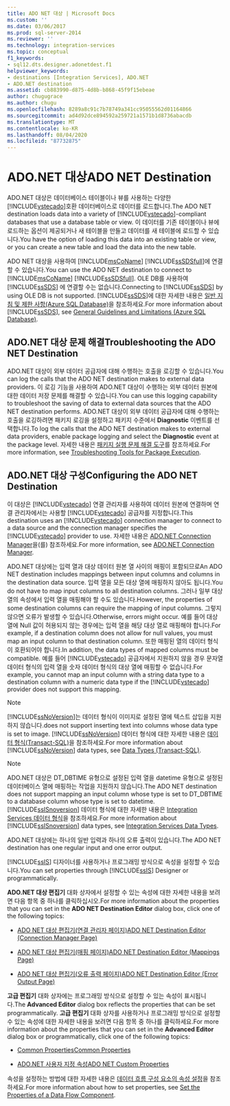 ```yaml
---
title: ADO NET 대상 | Microsoft Docs
ms.custom: ''
ms.date: 03/06/2017
ms.prod: sql-server-2014
ms.reviewer: ''
ms.technology: integration-services
ms.topic: conceptual
f1_keywords:
- sql12.dts.designer.adonetdest.f1
helpviewer_keywords:
- destinations [Integration Services], ADO.NET
- ADO.NET destination
ms.assetid: cb883990-d875-4d8b-b868-45f9f15ebeae
author: chugugrace
ms.author: chugu
ms.openlocfilehash: 8289a8c91c7b78749a341cc95055562d01164866
ms.sourcegitcommit: ad4d92dce894592a259721a1571b1d8736abacdb
ms.translationtype: MT
ms.contentlocale: ko-KR
ms.lasthandoff: 08/04/2020
ms.locfileid: "87732875"
---
```

# <a name="ado-net-destination"></a><span data-ttu-id="92d8e-102">ADO.NET 대상</span><span class="sxs-lookup"><span data-stu-id="92d8e-102">ADO NET Destination</span></span>
  <span data-ttu-id="92d8e-103">ADO.NET 대상은 데이터베이스 테이블이나 뷰를 사용하는 다양한 [!INCLUDE[vstecado](../../includes/vstecado-md.md)]호환 데이터베이스로 데이터를 로드합니다.</span><span class="sxs-lookup"><span data-stu-id="92d8e-103">The ADO NET destination loads data into a variety of [!INCLUDE[vstecado](../../includes/vstecado-md.md)]-compliant databases that use a database table or view.</span></span> <span data-ttu-id="92d8e-104">이 데이터를 기존 테이블이나 뷰에 로드하는 옵션이 제공되거나 새 테이블을 만들고 데이터를 새 테이블에 로드할 수 있습니다.</span><span class="sxs-lookup"><span data-stu-id="92d8e-104">You have the option of loading this data into an existing table or view, or you can create a new table and load the data into the new table.</span></span>  
  
 <span data-ttu-id="92d8e-105">ADO NET 대상을 사용하여 [!INCLUDE[msCoName](../../includes/msconame-md.md)] [!INCLUDE[ssSDSfull](../../includes/sssdsfull-md.md)]에 연결할 수 있습니다.</span><span class="sxs-lookup"><span data-stu-id="92d8e-105">You can use the ADO NET destination to connect to [!INCLUDE[msCoName](../../includes/msconame-md.md)] [!INCLUDE[ssSDSfull](../../includes/sssdsfull-md.md)].</span></span> <span data-ttu-id="92d8e-106">OLE DB를 사용하여 [!INCLUDE[ssSDS](../../includes/sssds-md.md)] 에 연결할 수는 없습니다.</span><span class="sxs-lookup"><span data-stu-id="92d8e-106">Connecting to [!INCLUDE[ssSDS](../../includes/sssds-md.md)] by using OLE DB is not supported.</span></span> <span data-ttu-id="92d8e-107">[!INCLUDE[ssSDS](../../includes/sssds-md.md)]에 대한 자세한 내용은 [일반 지침 및 제한 사항(Azure SQL Database)](https://go.microsoft.com/fwlink/?LinkId=248228)을 참조하세요.</span><span class="sxs-lookup"><span data-stu-id="92d8e-107">For more information about [!INCLUDE[ssSDS](../../includes/sssds-md.md)], see [General Guidelines and Limitations (Azure SQL Database)](https://go.microsoft.com/fwlink/?LinkId=248228).</span></span>  
  
## <a name="troubleshooting-the-ado-net-destination"></a><span data-ttu-id="92d8e-108">ADO.NET 대상 문제 해결</span><span class="sxs-lookup"><span data-stu-id="92d8e-108">Troubleshooting the ADO NET Destination</span></span>  
 <span data-ttu-id="92d8e-109">ADO.NET 대상이 외부 데이터 공급자에 대해 수행하는 호출을 로깅할 수 있습니다.</span><span class="sxs-lookup"><span data-stu-id="92d8e-109">You can log the calls that the ADO NET destination makes to external data providers.</span></span> <span data-ttu-id="92d8e-110">이 로깅 기능을 사용하여 ADO.NET 대상이 수행하는 외부 데이터 원본에 대한 데이터 저장 문제를 해결할 수 있습니다.</span><span class="sxs-lookup"><span data-stu-id="92d8e-110">You can use this logging capability to troubleshoot the saving of data to external data sources that the ADO NET destination performs.</span></span> <span data-ttu-id="92d8e-111">ADO.NET 대상이 외부 데이터 공급자에 대해 수행하는 호출을 로깅하려면 패키지 로깅을 설정하고 패키지 수준에서 **Diagnostic** 이벤트를 선택합니다.</span><span class="sxs-lookup"><span data-stu-id="92d8e-111">To log the calls that the ADO NET destination makes to external data providers, enable package logging and select the **Diagnostic** event at the package level.</span></span> <span data-ttu-id="92d8e-112">자세한 내용은 [패키지 실행 문제 해결 도구](../troubleshooting/troubleshooting-tools-for-package-execution.md)를 참조하세요.</span><span class="sxs-lookup"><span data-stu-id="92d8e-112">For more information, see [Troubleshooting Tools for Package Execution](../troubleshooting/troubleshooting-tools-for-package-execution.md).</span></span>  
  
## <a name="configuring-the-ado-net-destination"></a><span data-ttu-id="92d8e-113">ADO.NET 대상 구성</span><span class="sxs-lookup"><span data-stu-id="92d8e-113">Configuring the ADO NET Destination</span></span>  
 <span data-ttu-id="92d8e-114">이 대상은 [!INCLUDE[vstecado](../../includes/vstecado-md.md)] 연결 관리자를 사용하여 데이터 원본에 연결하며 연결 관리자에서는 사용할 [!INCLUDE[vstecado](../../includes/vstecado-md.md)] 공급자를 지정합니다.</span><span class="sxs-lookup"><span data-stu-id="92d8e-114">This destination uses an [!INCLUDE[vstecado](../../includes/vstecado-md.md)] connection manager to connect to a data source and the connection manager specifies the [!INCLUDE[vstecado](../../includes/vstecado-md.md)] provider to use.</span></span> <span data-ttu-id="92d8e-115">자세한 내용은 [ADO.NET Connection Manager](../connection-manager/ado-net-connection-manager.md)을(를) 참조하세요.</span><span class="sxs-lookup"><span data-stu-id="92d8e-115">For more information, see [ADO.NET Connection Manager](../connection-manager/ado-net-connection-manager.md).</span></span>  
  
 <span data-ttu-id="92d8e-116">ADO.NET 대상에는 입력 열과 대상 데이터 원본 열 사이의 매핑이 포함되므로</span><span class="sxs-lookup"><span data-stu-id="92d8e-116">An ADO NET destination includes mappings between input columns and columns in the destination data source.</span></span> <span data-ttu-id="92d8e-117">입력 열을 모든 대상 열에 매핑하지 않아도 됩니다.</span><span class="sxs-lookup"><span data-stu-id="92d8e-117">You do not have to map input columns to all destination columns.</span></span> <span data-ttu-id="92d8e-118">그러나 일부 대상 열의 속성에서 입력 열을 매핑해야 할 수도 있습니다.</span><span class="sxs-lookup"><span data-stu-id="92d8e-118">However, the properties of some destination columns can require the mapping of input columns.</span></span> <span data-ttu-id="92d8e-119">그렇지 않으면 오류가 발생할 수 있습니다.</span><span class="sxs-lookup"><span data-stu-id="92d8e-119">Otherwise, errors might occur.</span></span> <span data-ttu-id="92d8e-120">예를 들어 대상 열에 Null 값이 허용되지 않는 경우에는 입력 열을 해당 대상 열로 매핑해야 합니다.</span><span class="sxs-lookup"><span data-stu-id="92d8e-120">For example, if a destination column does not allow for null values, you must map an input column to that destination column.</span></span> <span data-ttu-id="92d8e-121">또한 매핑된 열의 데이터 형식이 호환되어야 합니다.</span><span class="sxs-lookup"><span data-stu-id="92d8e-121">In addition, the data types of mapped columns must be compatible.</span></span> <span data-ttu-id="92d8e-122">예를 들어 [!INCLUDE[vstecado](../../includes/vstecado-md.md)] 공급자에서 지원하지 않을 경우 문자열 데이터 형식의 입력 열을 숫자 데이터 형식의 대상 열에 매핑할 수 없습니다.</span><span class="sxs-lookup"><span data-stu-id="92d8e-122">For example, you cannot map an input column with a string data type to a destination column with a numeric data type if the [!INCLUDE[vstecado](../../includes/vstecado-md.md)] provider does not support this mapping.</span></span>  
  
> [!NOTE]  
>  [!INCLUDE[ssNoVersion](../../includes/ssnoversion-md.md)]<span data-ttu-id="92d8e-123">는 데이터 형식이 이미지로 설정된 열에 텍스트 삽입을 지원하지 않습니다.</span><span class="sxs-lookup"><span data-stu-id="92d8e-123">does not support inserting text into columns whose data type is set to image.</span></span> <span data-ttu-id="92d8e-124">[!INCLUDE[ssNoVersion](../../includes/ssnoversion-md.md)] 데이터 형식에 대한 자세한 내용은 [데이터 형식&#40;Transact-SQL&#41;](/sql/t-sql/data-types/data-types-transact-sql)을 참조하세요.</span><span class="sxs-lookup"><span data-stu-id="92d8e-124">For more information about [!INCLUDE[ssNoVersion](../../includes/ssnoversion-md.md)] data types, see [Data Types &#40;Transact-SQL&#41;](/sql/t-sql/data-types/data-types-transact-sql).</span></span>  
  
> [!NOTE]  
>  <span data-ttu-id="92d8e-125">ADO.NET 대상은 DT_DBTIME 유형으로 설정된 입력 열을 datetime 유형으로 설정된 데이터베이스 열에 매핑하는 작업을 지원하지 않습니다.</span><span class="sxs-lookup"><span data-stu-id="92d8e-125">The ADO NET destination does not support mapping an input column whose type is set to DT_DBTIME to a database column whose type is set to datetime.</span></span> <span data-ttu-id="92d8e-126">[!INCLUDE[ssISnoversion](../../includes/ssisnoversion-md.md)] 데이터 형식에 대한 자세한 내용은 [Integration Services 데이터 형식](integration-services-data-types.md)을 참조하세요.</span><span class="sxs-lookup"><span data-stu-id="92d8e-126">For more information about [!INCLUDE[ssISnoversion](../../includes/ssisnoversion-md.md)] data types, see [Integration Services Data Types](integration-services-data-types.md).</span></span>  
  
 <span data-ttu-id="92d8e-127">ADO.NET 대상에는 하나의 일반 입력과 하나의 오류 출력이 있습니다.</span><span class="sxs-lookup"><span data-stu-id="92d8e-127">The ADO NET destination has one regular input and one error output.</span></span>  
  
 <span data-ttu-id="92d8e-128">[!INCLUDE[ssIS](../../includes/ssis-md.md)] 디자이너를 사용하거나 프로그래밍 방식으로 속성을 설정할 수 있습니다.</span><span class="sxs-lookup"><span data-stu-id="92d8e-128">You can set properties through [!INCLUDE[ssIS](../../includes/ssis-md.md)] Designer or programmatically.</span></span>  
  
 <span data-ttu-id="92d8e-129">**ADO.NET 대상 편집기** 대화 상자에서 설정할 수 있는 속성에 대한 자세한 내용을 보려면 다음 항목 중 하나를 클릭하십시오.</span><span class="sxs-lookup"><span data-stu-id="92d8e-129">For more information about the properties that you can set in the **ADO NET Destination Editor** dialog box, click one of the following topics:</span></span>  
  
-   [<span data-ttu-id="92d8e-130">ADO NET 대상 편집기&#40;연결 관리자 페이지&#41;</span><span class="sxs-lookup"><span data-stu-id="92d8e-130">ADO NET Destination Editor &#40;Connection Manager Page&#41;</span></span>](../ado-net-destination-editor-connection-manager-page.md)  
  
-   [<span data-ttu-id="92d8e-131">ADO NET 대상 편집기&#40;매핑 페이지&#41;</span><span class="sxs-lookup"><span data-stu-id="92d8e-131">ADO NET Destination Editor &#40;Mappings Page&#41;</span></span>](../ado-net-destination-editor-mappings-page.md)  
  
-   [<span data-ttu-id="92d8e-132">ADO NET 대상 편집기&#40;오류 출력 페이지&#41;</span><span class="sxs-lookup"><span data-stu-id="92d8e-132">ADO NET Destination Editor &#40;Error Output Page&#41;</span></span>](../ado-net-destination-editor-error-output-page.md)  
  
 <span data-ttu-id="92d8e-133">**고급 편집기** 대화 상자에는 프로그래밍 방식으로 설정할 수 있는 속성이 표시됩니다.</span><span class="sxs-lookup"><span data-stu-id="92d8e-133">The **Advanced Editor** dialog box reflects the properties that can be set programmatically.</span></span> <span data-ttu-id="92d8e-134">**고급 편집기** 대화 상자를 사용하거나 프로그래밍 방식으로 설정할 수 있는 속성에 대한 자세한 내용을 보려면 다음 항목 중 하나를 클릭하세요.</span><span class="sxs-lookup"><span data-stu-id="92d8e-134">For more information about the properties that you can set in the **Advanced Editor** dialog box or programmatically, click one of the following topics:</span></span>  
  
-   [<span data-ttu-id="92d8e-135">Common Properties</span><span class="sxs-lookup"><span data-stu-id="92d8e-135">Common Properties</span></span>](../common-properties.md)  
  
-   [<span data-ttu-id="92d8e-136">ADO.NET 사용자 지정 속성</span><span class="sxs-lookup"><span data-stu-id="92d8e-136">ADO NET Custom Properties</span></span>](ado-net-custom-properties.md)  
  
 <span data-ttu-id="92d8e-137">속성을 설정하는 방법에 대한 자세한 내용은 [데이터 흐름 구성 요소의 속성 설정](set-the-properties-of-a-data-flow-component.md)을 참조하세요.</span><span class="sxs-lookup"><span data-stu-id="92d8e-137">For more information about how to set properties, see [Set the Properties of a Data Flow Component](set-the-properties-of-a-data-flow-component.md).</span></span>  
  
  
